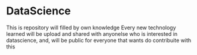 # DataScience

This is repository will filled by own knowledge
Every new technology learned will be upload and shared with anyonelse who is interested in datascience, and, will be public for everyone that wants do contribuite with this
